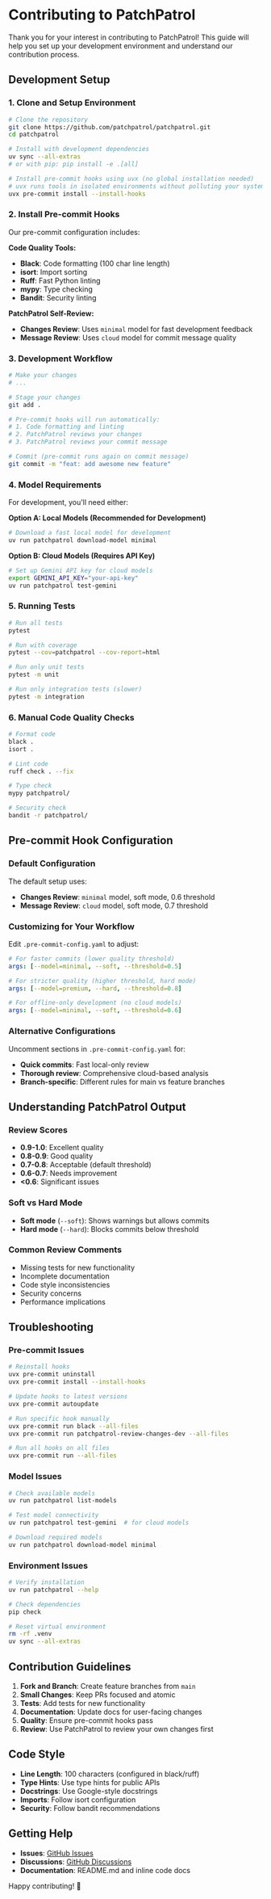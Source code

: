 # Contributing to PatchPatrol

Thank you for your interest in contributing to PatchPatrol! This guide will help you set up your development environment and understand our contribution process.

## Development Setup

### 1. Clone and Setup Environment

```bash
# Clone the repository
git clone https://github.com/patchpatrol/patchpatrol.git
cd patchpatrol

# Install with development dependencies
uv sync --all-extras
# or with pip: pip install -e .[all]

# Install pre-commit hooks using uvx (no global installation needed)
# uvx runs tools in isolated environments without polluting your system
uvx pre-commit install --install-hooks
```

### 2. Install Pre-commit Hooks

Our pre-commit configuration includes:

**Code Quality Tools:**
- **Black**: Code formatting (100 char line length)
- **isort**: Import sorting
- **Ruff**: Fast Python linting
- **mypy**: Type checking
- **Bandit**: Security linting

**PatchPatrol Self-Review:**
- **Changes Review**: Uses `minimal` model for fast development feedback
- **Message Review**: Uses `cloud` model for commit message quality

### 3. Development Workflow

```bash
# Make your changes
# ...

# Stage your changes
git add .

# Pre-commit hooks will run automatically:
# 1. Code formatting and linting
# 2. PatchPatrol reviews your changes
# 3. PatchPatrol reviews your commit message

# Commit (pre-commit runs again on commit message)
git commit -m "feat: add awesome new feature"
```

### 4. Model Requirements

For development, you'll need either:

**Option A: Local Models (Recommended for Development)**
```bash
# Download a fast local model for development
uv run patchpatrol download-model minimal
```

**Option B: Cloud Models (Requires API Key)**
```bash
# Set up Gemini API key for cloud models
export GEMINI_API_KEY="your-api-key"
uv run patchpatrol test-gemini
```

### 5. Running Tests

```bash
# Run all tests
pytest

# Run with coverage
pytest --cov=patchpatrol --cov-report=html

# Run only unit tests
pytest -m unit

# Run only integration tests (slower)
pytest -m integration
```

### 6. Manual Code Quality Checks

```bash
# Format code
black .
isort .

# Lint code
ruff check . --fix

# Type check
mypy patchpatrol/

# Security check
bandit -r patchpatrol/
```

## Pre-commit Hook Configuration

### Default Configuration

The default setup uses:
- **Changes Review**: `minimal` model, soft mode, 0.6 threshold
- **Message Review**: `cloud` model, soft mode, 0.7 threshold

### Customizing for Your Workflow

Edit `.pre-commit-config.yaml` to adjust:

```yaml
# For faster commits (lower quality threshold)
args: [--model=minimal, --soft, --threshold=0.5]

# For stricter quality (higher threshold, hard mode)
args: [--model=premium, --hard, --threshold=0.8]

# For offline-only development (no cloud models)
args: [--model=minimal, --soft, --threshold=0.6]
```

### Alternative Configurations

Uncomment sections in `.pre-commit-config.yaml` for:
- **Quick commits**: Fast local-only review
- **Thorough review**: Comprehensive cloud-based analysis
- **Branch-specific**: Different rules for main vs feature branches

## Understanding PatchPatrol Output

### Review Scores
- **0.9-1.0**: Excellent quality
- **0.8-0.9**: Good quality
- **0.7-0.8**: Acceptable (default threshold)
- **0.6-0.7**: Needs improvement
- **<0.6**: Significant issues

### Soft vs Hard Mode
- **Soft mode** (`--soft`): Shows warnings but allows commits
- **Hard mode** (`--hard`): Blocks commits below threshold

### Common Review Comments
- Missing tests for new functionality
- Incomplete documentation
- Code style inconsistencies
- Security concerns
- Performance implications

## Troubleshooting

### Pre-commit Issues

```bash
# Reinstall hooks
uvx pre-commit uninstall
uvx pre-commit install --install-hooks

# Update hooks to latest versions
uvx pre-commit autoupdate

# Run specific hook manually
uvx pre-commit run black --all-files
uvx pre-commit run patchpatrol-review-changes-dev --all-files

# Run all hooks on all files
uvx pre-commit run --all-files
```

### Model Issues

```bash
# Check available models
uv run patchpatrol list-models

# Test model connectivity
uv run patchpatrol test-gemini  # for cloud models

# Download required models
uv run patchpatrol download-model minimal
```

### Environment Issues

```bash
# Verify installation
uv run patchpatrol --help

# Check dependencies
pip check

# Reset virtual environment
rm -rf .venv
uv sync --all-extras
```

## Contribution Guidelines

1. **Fork and Branch**: Create feature branches from `main`
2. **Small Changes**: Keep PRs focused and atomic
3. **Tests**: Add tests for new functionality
4. **Documentation**: Update docs for user-facing changes
5. **Quality**: Ensure pre-commit hooks pass
6. **Review**: Use PatchPatrol to review your own changes first

## Code Style

- **Line Length**: 100 characters (configured in black/ruff)
- **Type Hints**: Use type hints for public APIs
- **Docstrings**: Use Google-style docstrings
- **Imports**: Follow isort configuration
- **Security**: Follow bandit recommendations

## Getting Help

- **Issues**: [GitHub Issues](https://github.com/patchpatrol/patchpatrol/issues)
- **Discussions**: [GitHub Discussions](https://github.com/patchpatrol/patchpatrol/discussions)
- **Documentation**: README.md and inline code docs

Happy contributing! 🚀
